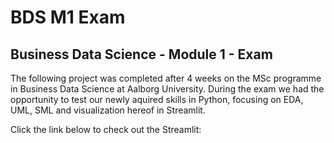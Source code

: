 # BDS M1 Exam

## Business Data Science - Module 1 - Exam

The following project was completed after 4 weeks on the MSc programme in Business Data Science at Aalborg University. During the exam we had the opportunity to test our newly aquired skills in Python, focusing on EDA, UML, SML and visualization hereof in Streamlit.

Click the link below to check out the Streamlit:

